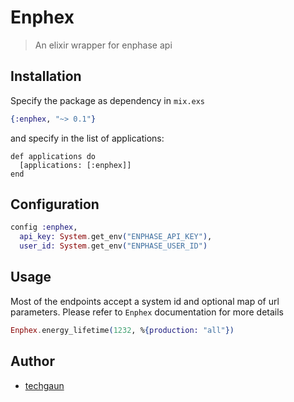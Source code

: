 # Enphex

> An elixir wrapper for enphase api

## Installation

Specify the package as dependency in `mix.exs`

```elixir
{:enphex, "~> 0.1"}
```

and specify in the list of applications:

```eixir
def applications do
  [applications: [:enphex]]
end
```

## Configuration

```elixir
config :enphex,
  api_key: System.get_env("ENPHASE_API_KEY"),
  user_id: System.get_env("ENPHASE_USER_ID")
```

## Usage

Most of the endpoints accept a system id and optional map of url parameters.
Please refer to `Enphex` documentation for more details

```elixir
Enphex.energy_lifetime(1232, %{production: "all"})
```

## Author

- [techgaun](https://github.com/techgaun)
